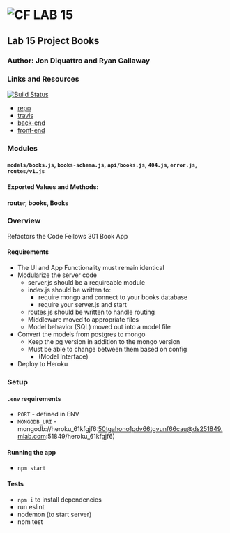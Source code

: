 ![CF](http://i.imgur.com/7v5ASc8.png) LAB 15
=================================================

## Lab 15 Project Books

### Author: Jon Diquattro and Ryan Gallaway
### Links and Resources

[![Build Status](https://travis-ci.com/jondiquattro/15-project-books.svg?branch=master)](https://travis-ci.com/jondiquattro/15-project-books)

* [repo](https://github.com/jondiquattro/15-project-books/pull/3)
* [travis](https://travis-ci.com/jondiquattro/15-project-books)
* [back-end](https://lab-15-project-book-jd-rg.herokuapp.com)
* [front-end](http://localhost:8080)

<!-- #### Documentation ///////////////////////////on its way
* [swagger](http://xyz.com) (API assignments only) 
* [jsdoc](http://xyz.com) (All assignments) -->

### Modules
#### `models/books.js`, `books-schema.js`, `api/books.js`, `404.js`, `error.js`, `routes/v1.js`
#### Exported Values and Methods:
#### router, books, Books

### Overview
Refactors the Code Fellows 301 Book App

#### Requirements
* The UI and App Functionality must remain identical
* Modularize the server code
  * server.js should be a requireable module
  * index.js should be written to:
    * require mongo and connect to your books database
    * require your server.js and start
  * routes.js should be written to handle routing
  * Middleware moved to appropriate files
  * Model behavior (SQL) moved out into a model file
* Convert the models from postgres to mongo
  * Keep the pg version in addition to the mongo version
  * Must be able to change between them based on config
    * (Model Interface)
* Deploy to Heroku

### Setup
#### `.env` requirements
* `PORT` - defined in ENV
* `MONGODB_URI` - mongodb://heroku_61kfgjf6:50tgahono1pdv66tgvunf66cau@ds251849.mlab.com:51849/heroku_61kfgjf6)

#### Running the app
* `npm start`
  
#### Tests
* `npm i` to install dependencies
* run eslint
* nodemon (to start server)
* npm test 
